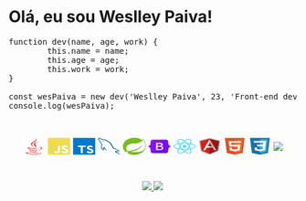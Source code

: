 # Olá, eu sou Weslley Paiva!

<pre>
function dev(name, age, work) {
        this.name = name;
        this.age = age;
        this.work = work;
}

const wesPaiva = new dev('Weslley Paiva', 23, 'Front-end developer at Dasa');
console.log(wesPaiva);
</pre>

<br>

<div style="display: space-between" align="center"><br>
  <img align="center" alt="wes-java" height="30" width="40" src="https://github.com/devicons/devicon/blob/master/icons/java/java-plain.svg">
  <img align="center" alt="wes-js" height="30" width="40" src="https://github.com/devicons/devicon/blob/master/icons/javascript/javascript-plain.svg">
  <img align="center" alt="wes-ts" height="30" width="40" src="https://github.com/devicons/devicon/blob/master/icons/typescript/typescript-plain.svg">
  <img align="center" alt="wes-mysql" height="30" width="40" src="https://github.com/devicons/devicon/blob/master/icons/mysql/mysql-plain.svg">
  <img align="center" alt="wes-spring" height="30" width="40" src="https://github.com/devicons/devicon/blob/master/icons/spring/spring-original.svg">
  <img align="center" alt="wes-bootstrap" height="30" width="40" src="https://github.com/devicons/devicon/blob/master/icons/bootstrap/bootstrap-original.svg">
  <img align="center" alt="wes-bootstrap" height="30" width="40" src="https://github.com/devicons/devicon/blob/master/icons/react/react-original.svg">
  <img align="center" alt="wes-angular" height="30" width="40" src="https://github.com/devicons/devicon/blob/master/icons/angularjs/angularjs-original.svg">
  <img align="center" alt="wes-HTML" height="30" width="40" src="https://raw.githubusercontent.com/devicons/devicon/master/icons/html5/html5-original.svg">
  <img align="center" alt="wes-CSS" height="30" width="40" src="https://raw.githubusercontent.com/devicons/devicon/master/icons/css3/css3-original.svg"> 
  <a href="https://www.linkedin.com/in/paivawes/" target="_blank"> <img  align="center" src="https://img.shields.io/badge/LinkedIn-0077B5?style=for-the-badge&logo=linkedin&logoColor=white"></a>
 </div> 

  
##



<div align="center"><br>
  <a href="https://github.com/paivawes">
  <img height="150em" src="https://github-readme-stats.vercel.app/api?username=paivawes&show_icons=true&theme=dark&include_all_commits=true&count_private=true"/>
  <img height="150em" src="https://github-readme-stats.vercel.app/api/top-langs/?username=paivawes&layout=compact&langs_count=7&theme=dark"/>
</div>



  
 



